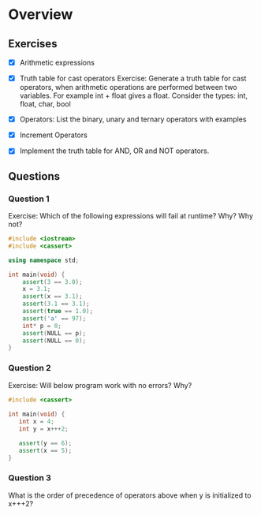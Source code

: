 # Overview

## Exercises
- [x] Arithmetic expressions
- [x] Truth table for cast operators
      Exercise: Generate a truth table for cast operators, when arithmetic
      operations are performed between two variables. For example int + float 
      gives a float.  Consider the types: int, float, char, bool

- [x] Operators: List the binary, unary and ternary operators with examples
- [x] Increment Operators
- [x] Implement the truth table for AND, OR and NOT operators.

## Questions
### Question 1
Exercise: Which of the following expressions will fail at runtime? Why? Why not?
```cpp
#include <iostream>
#include <cassert>

using namespace std;

int main(void) {
    assert(3 == 3.0);
    x = 3.1;
    assert(x == 3.1);
    assert(3.1 == 3.1);
    assert(true == 1.0);
    assert('a' == 97);
    int* p = 0;
    assert(NULL == p);
    assert(NULL == 0);
}
```

### Question 2
Exercise: Will below program work with no errors? Why?

```cpp
#include <cassert>
 
int main(void) {
   int x = 4;
   int y = x+++2;

   assert(y == 6);
   assert(x == 5);
}
```

### Question 3
What is the order of precedence of operators above when y is initialized to x+++2?
